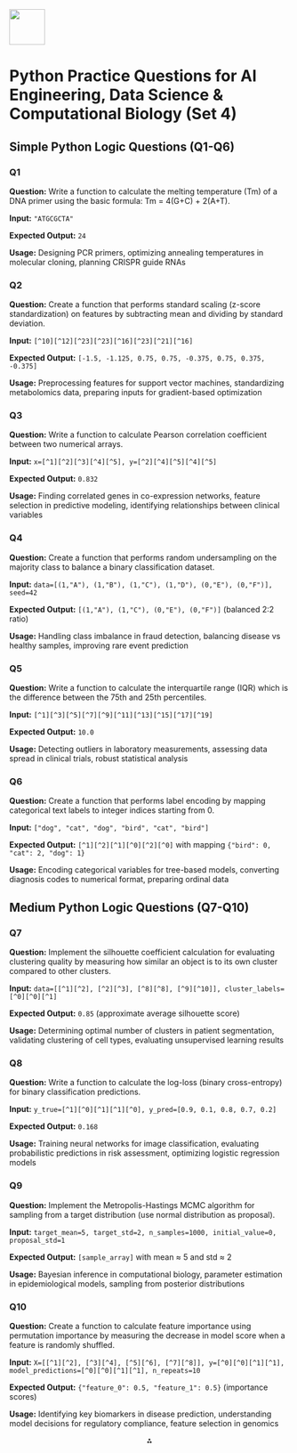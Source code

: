 <img src="https://r2cdn.perplexity.ai/pplx-full-logo-primary-dark%402x.png" style="height:64px;margin-right:32px"/>

# Python Practice Questions for AI Engineering, Data Science \& Computational Biology (Set 4)

## Simple Python Logic Questions (Q1-Q6)

### Q1

**Question:** Write a function to calculate the melting temperature (Tm) of a DNA primer using the basic formula: Tm = 4(G+C) + 2(A+T).

**Input:** `"ATGCGCTA"`

**Expected Output:** `24`

**Usage:** Designing PCR primers, optimizing annealing temperatures in molecular cloning, planning CRISPR guide RNAs

### Q2

**Question:** Create a function that performs standard scaling (z-score standardization) on features by subtracting mean and dividing by standard deviation.

**Input:** `[^10][^12][^23][^23][^16][^23][^21][^16]`

**Expected Output:** `[-1.5, -1.125, 0.75, 0.75, -0.375, 0.75, 0.375, -0.375]`

**Usage:** Preprocessing features for support vector machines, standardizing metabolomics data, preparing inputs for gradient-based optimization

### Q3

**Question:** Write a function to calculate Pearson correlation coefficient between two numerical arrays.

**Input:** `x=[^1][^2][^3][^4][^5], y=[^2][^4][^5][^4][^5]`

**Expected Output:** `0.832`

**Usage:** Finding correlated genes in co-expression networks, feature selection in predictive modeling, identifying relationships between clinical variables

### Q4

**Question:** Create a function that performs random undersampling on the majority class to balance a binary classification dataset.

**Input:** `data=[(1,"A"), (1,"B"), (1,"C"), (1,"D"), (0,"E"), (0,"F")], seed=42`

**Expected Output:** `[(1,"A"), (1,"C"), (0,"E"), (0,"F")]` (balanced 2:2 ratio)

**Usage:** Handling class imbalance in fraud detection, balancing disease vs healthy samples, improving rare event prediction

### Q5

**Question:** Write a function to calculate the interquartile range (IQR) which is the difference between the 75th and 25th percentiles.

**Input:** `[^1][^3][^5][^7][^9][^11][^13][^15][^17][^19]`

**Expected Output:** `10.0`

**Usage:** Detecting outliers in laboratory measurements, assessing data spread in clinical trials, robust statistical analysis

### Q6

**Question:** Create a function that performs label encoding by mapping categorical text labels to integer indices starting from 0.

**Input:** `["dog", "cat", "dog", "bird", "cat", "bird"]`

**Expected Output:** `[^1][^2][^1][^0][^2][^0]` with mapping `{"bird": 0, "cat": 2, "dog": 1}`

**Usage:** Encoding categorical variables for tree-based models, converting diagnosis codes to numerical format, preparing ordinal data

## Medium Python Logic Questions (Q7-Q10)

### Q7

**Question:** Implement the silhouette coefficient calculation for evaluating clustering quality by measuring how similar an object is to its own cluster compared to other clusters.

**Input:** `data=[[^1][^2], [^2][^3], [^8][^8], [^9][^10]], cluster_labels=[^0][^0][^1]`

**Expected Output:** `0.85` (approximate average silhouette score)

**Usage:** Determining optimal number of clusters in patient segmentation, validating clustering of cell types, evaluating unsupervised learning results

### Q8

**Question:** Write a function to calculate the log-loss (binary cross-entropy) for binary classification predictions.

**Input:** `y_true=[^1][^0][^1][^1][^0], y_pred=[0.9, 0.1, 0.8, 0.7, 0.2]`

**Expected Output:** `0.168`

**Usage:** Training neural networks for image classification, evaluating probabilistic predictions in risk assessment, optimizing logistic regression models

### Q9

**Question:** Implement the Metropolis-Hastings MCMC algorithm for sampling from a target distribution (use normal distribution as proposal).

**Input:** `target_mean=5, target_std=2, n_samples=1000, initial_value=0, proposal_std=1`

**Expected Output:** `[sample_array]` with mean ≈ 5 and std ≈ 2

**Usage:** Bayesian inference in computational biology, parameter estimation in epidemiological models, sampling from posterior distributions

### Q10

**Question:** Create a function to calculate feature importance using permutation importance by measuring the decrease in model score when a feature is randomly shuffled.

**Input:** `X=[[^1][^2], [^3][^4], [^5][^6], [^7][^8]], y=[^0][^0][^1][^1], model_predictions=[^0][^0][^1][^1], n_repeats=10`

**Expected Output:** `{"feature_0": 0.5, "feature_1": 0.5}` (importance scores)

**Usage:** Identifying key biomarkers in disease prediction, understanding model decisions for regulatory compliance, feature selection in genomics

<div align="center">⁂</div>

[^1]: learning.python_ai_datascience

